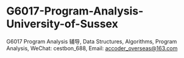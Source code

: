 # G6017-Program-Analysis-University-of-Sussex
G6017 Program Analysis 辅导, Data Structures, Algorithms, Program Analysis, WeChat: cestbon_688, Email: accoder_overseas@163.com
